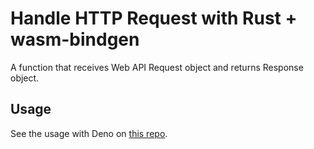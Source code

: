 # Handle HTTP Request with Rust + wasm-bindgen

A function that receives Web API Request object and returns Response object.

## Usage

See the usage with Deno on [this repo](https://github.com/alwint3r/deno-http-wasm-handler).